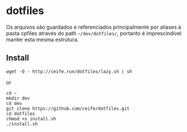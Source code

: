 # dotfiles
Os arquivos são guardados e referenciados principalmente por aliases à pasta cpfiles através do path ``~/dev/dotfiles/``, portanto é imprescindível manter esta mesma estrutura.

## Install

```
wget -O - http://ceife.run/dotfiles/lazy.sh | sh
```

or
 
```
cd ~
mkdir dev
cd dev
git clone https://github.com/ceife/dotfiles.git
cd dotfiles
chmod +x install.sh
./install.sh
```
